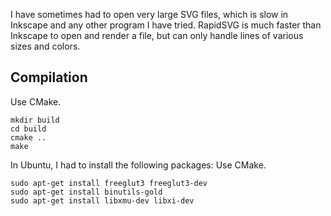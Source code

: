 I have sometimes had to open very large SVG files, which is slow in Inkscape and any other program I have tried. RapidSVG is much faster than Inkscape to open and render a file, but can only handle lines of various sizes and colors.

Compilation
-----------
Use CMake.
```
mkdir build
cd build
cmake ..
make
```
In Ubuntu, I had to install the following packages:
Use CMake.
```
sudo apt-get install freeglut3 freeglut3-dev
sudo apt-get install binutils-gold
sudo apt-get install libxmu-dev libxi-dev
```
